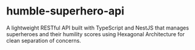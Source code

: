 # humble-superhero-api
A lightweight RESTful API built with TypeScript and NestJS that manages superheroes and their humility scores using Hexagonal Architecture for clean separation of concerns.
